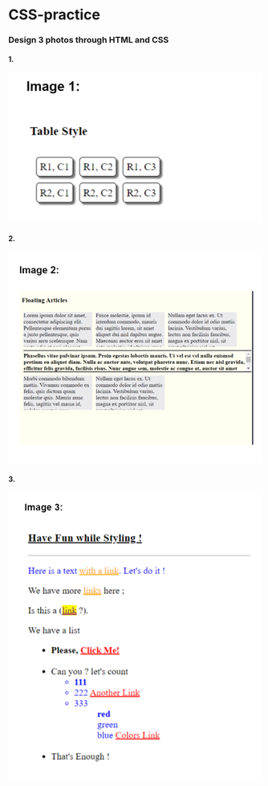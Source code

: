 # CSS-practice
### Design 3 photos through HTML and CSS
#### 1. 
![1](./img/1.png)
#### 2.
![2](./img/2.png)
#### 3.
![3](./img/3.png)
